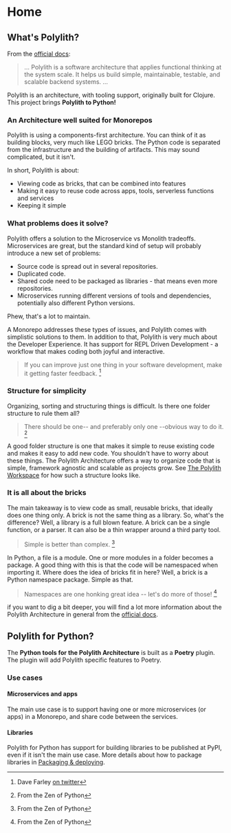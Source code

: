 # Home


## What's Polylith?
From the [official docs](https://polylith.gitbook.io/polylith/):

>... Polylith is a software architecture that applies functional thinking at the system scale. It helps us build simple, maintainable, testable, and scalable backend systems. ...

Polylith is an architecture, with tooling support, originally built for Clojure. This project brings __Polylith to Python!__

### An Architecture well suited for Monorepos
Polylith is using a components-first architecture. You can think of it as building blocks, very much like LEGO bricks.
The Python code is separated from the infrastructure and the building of artifacts. This may sound complicated, but it isn't.

In short, Polylith is about:

- Viewing code as bricks, that can be combined into features
- Making it easy to reuse code across apps, tools, serverless functions and services
- Keeping it simple

### What problems does it solve?
Polylith offers a solution to the Microservice vs Monolith tradeoffs. Microservices are great,
but the standard kind of setup will probably introduce a new set of problems:

- Source code is spread out in several repositories.
- Duplicated code.
- Shared code need to be packaged as libraries - that means even more repositories.
- Microservices running different versions of tools and dependencies, potentially also different Python versions.

Phew, that's a lot to maintain.

A Monorepo addresses these types of issues, and Polylith comes with simplistic solutions to them.
In addition to that, Polylith is very much about the Developer Experience.
It has support for REPL Driven Development - a workflow that makes coding both joyful and interactive.

> If you can improve just one thing in your software development, make it getting faster feedback. [^2]


### Structure for simplicity
Organizing, sorting and structuring things is difficult. Is there one folder structure to rule them all?

> There should be one-- and preferably only one --obvious way to do it. [^1]

A good folder structure is one that makes it simple to reuse existing code and makes it easy to add new code.
You shouldn't have to worry about these things. The Polylith Architecture offers a way to organize code that is simple,
framework agnostic and scalable as projects grow. See [The Polylith Workspace](workspace.md) for how such a structure looks like.


### It is all about the bricks
The main takeaway is to view code as small, reusable bricks, that ideally does one thing only.
A brick is not the same thing as a library. So, what's the difference? Well, a library is a full blown feature. A brick can be a single function, or a parser. It can also be a thin wrapper around a third party tool.

> Simple is better than complex. [^1]


In Python, a file is a module. One or more modules in a folder becomes a package.
A good thing with this is that the code will be namespaced when importing it.
Where does the idea of bricks fit in here? Well, a brick is a Python namespace package. Simple as that.

> Namespaces are one honking great idea -- let's do more of those! [^1]

if you want to dig a bit deeper, you will find a lot more information about the Polylith Architecture in general from the [official docs](https://polylith.gitbook.io/polylith/).

## Polylith for Python?
The __Python tools for the Polylith Architecture__ is built as a __Poetry__ plugin. The plugin will add Polylith specific features to Poetry.

### Use cases

#### Microservices and apps
The main use case is to support having one or more microservices (or apps) in a Monorepo, and share code between the services.

#### Libraries
Polylith for Python has support for building libraries to be published at PyPI, even if it isn't the main use case.
More details about how to package libraries in [Packaging & deploying](deployment.md).


[^1]: From the Zen of Python
[^2]: Dave Farley [on twitter](https://twitter.com/davefarley77/status/1560724029924786177?s=12&t=KxEN15qtnJODJUzkmclzmw)
